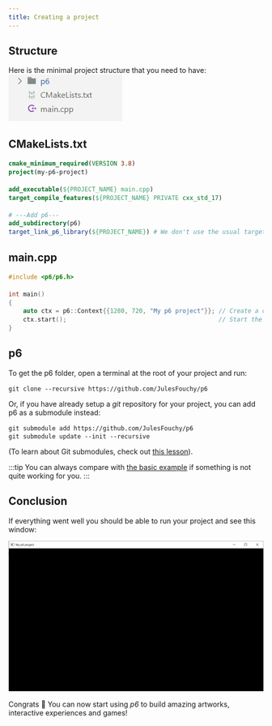 ```yaml
---
title: Creating a project
---
```


## Structure

Here is the minimal project structure that you need to have:<br/>
![](./img/minimal-project.png)

## CMakeLists.txt

```cmake title="CMakeLists.txt"
cmake_minimum_required(VERSION 3.8)
project(my-p6-project)

add_executable(${PROJECT_NAME} main.cpp)
target_compile_features(${PROJECT_NAME} PRIVATE cxx_std_17)

# ---Add p6---
add_subdirectory(p6)
target_link_p6_library(${PROJECT_NAME}) # We don't use the usual target_link_libraries() because p6 needs some additional setup
```

## main.cpp

```cpp title="main.cpp"
#include <p6/p6.h>

int main()
{
    auto ctx = p6::Context{{1280, 720, "My p6 project"}}; // Create a context with a window
    ctx.start();                                          // Start the p6 application
}
```

## p6

To get the p6 folder, open a terminal at the root of your project and run:
```
git clone --recursive https://github.com/JulesFouchy/p6
```

Or, if you have already setup a *git* repository for your project, you can add p6 as a submodule instead:
```
git submodule add https://github.com/JulesFouchy/p6
git submodule update --init --recursive
```
(To learn about Git submodules, check out [this lesson](https://julesfouchy.github.io/Learn--Clean-Code-With-Cpp/lessons/git-submodules/)).

:::tip
You can always compare with [the basic example](https://github.com/JulesFouchy/p6-docs/tree/main/examples/basic) if something is not quite working for you.
:::

## Conclusion

If everything went well you should be able to run your project and see this window:

![](./img/first-window.png)

Congrats :tada: You can now start using *p6* to build amazing artworks, interactive experiences and games!